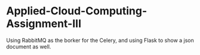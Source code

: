 # Applied-Cloud-Computing-Assignment-III
Using RabbitMQ as the borker for the Celery, and using Flask to show a json document as well.
